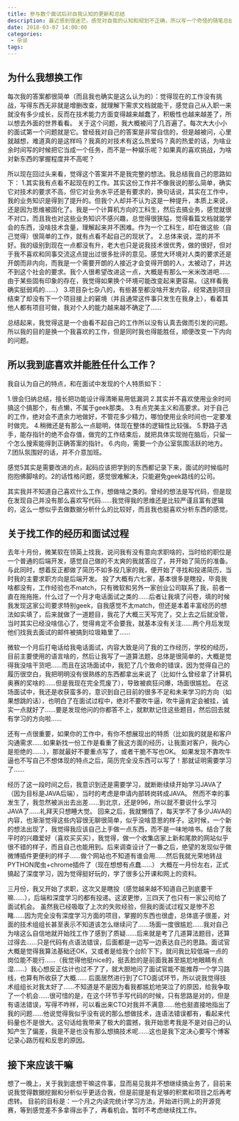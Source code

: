 ```yaml
---
title: 参与数个面试后对自我认知的更新和总结
description: 最近感到很迷茫，感觉对自我的认知和规划不正确，所以写一个奇怪的随笔总结归纳一下。
date: 2018-03-07 14:00:00
categories:
 - 杂谈
tags:
---
```


## 为什么我想换工作

每次我的答案都很简单（而且我也确实是这么认为的）：觉得现在的工作没有挑战，写得东西无非就是增删改查，就理解下需求文档就能干，感觉自己从入职一来就没有多少成长，反而在技术能力方面变得越来越蠢了，积极性也越来越差了，所以想去外面的世界看看。
关于这个问题，我大概被问了几百遍了。每次大大小小的面试第一个问题就是它。曾经我对自己的答案是非常自信的，但是越被问，心里就越想，难道真的是这样吗？我真的对技术有这么热爱吗？真的热爱的话，为啥业余时间写的时候把它当成一个任务，而不是一种娱乐呢？如果真的喜欢挑战，为啥对新东西的掌握程度并不高呢？

所以现在回过头来看，觉得这个答案并不是我完整的想法。我总结我自己的思路如下：
1.其实我有点看不起现在的工作。其实这份工作并不像我说的那么简单，确实它对技术的要求不高，但它对业务水平还是有要求的，换句话说，其实在工作中，我的业务知识是得到了提升的。但我个人却并不认为这是一种提升，本质上来说，还是因为思维被固化了。我是一个计算机方向的工科生，然后去搞业务，感觉就很不对口，而且我也对这些业务知识不感兴趣，总觉得很狭隘，觉得看篇文档就能学会的东西，没啥技术含量，理解起来并不困难。作为一个工科生，却在做这些（自己觉得）很简单的工作，就有点看不起自己的现状了。
2.总体来说，混的并不好。我的级别到现在一点都没有升，老大也只是说我技术很优秀，做的很好，但对于我不喜欢和同事交流这点提出过很多批评的意见。感觉大环境对人类的要求还是开朗而非内向，而我是一个需要开朗的人接近才会变得开朗的人，太被动了，并达不到这个社会的要求。我个人很希望改进这一点，大概是有那么一米米改进吧……由于某些固有印象的存在，我觉得如果换个环境可能改变起来更容易。（这样看我确实挺弱鸡的……）
3.项目杂七杂八的，有些甚至都没啥开发内容，经常遇到项目结束了却没有下一个项目接上的窘境（并且通常这件事只发生在我身上），看着其他人都有项目可做，我对个人的能力越来越不确定了……

总结起来，我觉得这是一个由看不起自己的工作所以没有认真去做而引发的问题。
所以我的目的是换一个我喜欢的工作，但是同时我也得能胜任，顺便改变一下内向的问题。

## 所以我到底喜欢并能胜任什么工作？

我自认为自己的特点，和在面试中发现的个人特质如下：

1.很会归纳总结，擅长把功能设计得清晰易用低漏洞
2.其实并不喜欢使用业余时间搞这个搞那个，有点懒，不属于geek那类。
3.有点完美主义和高要求。对于自己的工作，绝对会不遗余力地做好，不管花多少精力，哪怕使用业余时间也一定要准时做完。
4.稍微还是有那么一点聪明，体现在整体的逻辑性比较强。
5.野路子选手，能存指针的绝不会存值，做完的工作结束后，就把具体实现抛在脑后，只留一个怎么搜索能得到正确答案的指针。
6.内向，需要一个办公室氛围活跃的地方。
7.团队氛围好的话，并不介意加班。

感觉5其实是需要改进的点，起码应该把学到的东西都记录下来，面试的时候临时抱抱佛脚啥的。2的话性格问题，感觉很难解决，只能避免geek路线的公司。

其实我并不知道自己喜欢什么工作，想做啥之类的。曾经的想法是写代码，但是现在发现自己并没有那么喜欢写代码……我觉得我的思维还是比较严谨且富有逻辑的，这么一想似乎去做数据分析什么的比较好，而且我也挺喜欢分析东西的感觉。

## 关于找工作的经历和面试过程

去年十月份，微某软在领英上找我，说问我有没有意向求职啥的，当时给的职位是一个普通的后端开发，感觉自己做的不太爽的我就答应了，并开始了简历的准备。与此同时，想着反正都做了简历不如多投几家的我，便开始了寻找和投递简历，当时我的主要求职方向是后端开发。
投了大概有六七家，基本很多是瞎投，毕竟我啥都没有，工作经验也不match，只有微软和另外一家创业公司联系了我，前者一直在拖拖拖，什么过了一个月才电话面试之类的……后者让我填了问卷，填的时候我发现这家公司要求特别geek，自我感觉不太match，但还是本着丰富经历的想法如实填了，后来就做了一道题目，我花了大概三天写完了，交上去之后就没管，当时其实已经没啥信心了，觉得肯定不会要我，就基本没有关注……两个月后发现他们找我去面试的邮件被搞到垃圾箱里了……

微软一个月后打电话给我电话面试，内容大致是问了我的工作经历，学校的经历，目前主要使用的语言啥的，然后让我写了一道算法题，总体是很简单的，大概是觉得我没啥干货吧……而且在这场面试中，我犯了几个致命的错误，因为觉得自己的履历很空白，我把明明没有很熟练的东西都拿出来说了（比如什么曾经拿了计算机奥赛的奖啥的……但是我现在完全荒废了），导致被疯狂问爆，场面很尴尬。
在这场面试中，我还是收获蛮多的，意识到自己目前的很多不足和未来学习的方向（如果想跳的话），也明白了在面试过程中，绝对不要吹牛逼，吹牛逼肯定会被挂，诚实一点就好了……要是发现他问的你都答不上，就默默记住这些题目，然后回去就有学习的方向啦……

还有一点很重要，如果你的工作中，有你不想展现出的特质（比如我的就是和客户沟通需求……如果新找一份工作是看重了我这方面的经历，让我面对客户，我内心是拒绝的……），那就最好不要重点写了，或者干脆不写也OK。
如果发现不靠吹牛逼也不写自己不想体现的特点之后，简历完全没东西可以写了！那就证明需要学习了……

经历了这一段时间之后，我意识到还是需要学习，就断断续续开始学习JAVA了（因为目标是JAVA后端），当时的考虑是申请内部转岗转成JAVA。
然而不幸的事发生了，我忽然被派出去出差……到北京，还是996，所以就不要说什么学习JAVA了……礼拜天只想睡大觉。
回来之后，我就懒惰了，每天学不了多少JAVA的内容，也渐渐觉得这些内容很无聊很简单，似乎没啥意思的样子。这时候，一个新的想法出现了，我觉得我应该自己上手做一点东西，而不是一味地啃书。结合了我平时的兴趣爱好（喜欢买买买），我觉得，做一个收集店家上新和尾款的网站似乎很不错的样子，而且自己也能用到。后来调查设计了一番之后，绝望的发现似乎做微博插件更便利的样子……做个网站也不知道有谁会用……然后我就光荣地转战PYTHON爬虫+chrome插件了（现在想想有点蠢……）
大概在一月份左右，正式搞起了深度学习，因为觉得挺好玩的，学了很多公开课和网上的资料。

三月份，我又开始了求职，这次又是瞎投（感觉越来越不知道自己到底要干嘛……），后端和深度学习的都有投递。这波更惨，三四天了也只有一家公司给了面试机会。
虽然我已经吸取了上次的失败经验，但我的面试过程又是惨不忍睹……因为完全没有深度学习方面的项目，掌握的东西也很虚，总体底子很差，对面的技术组组长甚至表示不知道该怎么继续问了……场面一度很尴尬……我对自己为啥这么自信地就开始找工作了感到了质疑……后来就是考了几道算法题目，还算过得去……只是代码有点语法错误，后面都是一边写一边表达自己的思路。面试官大概是觉得我算法基础还OK，又或者是给我个台阶下下，就问我比较低端一点的岗位能不能行……（我觉得他挺nice的，挺丢脸的是前面我甚至尴尬地眼睛有点湿……）我心想反正估计也过不了了，就大胆地问了面试官能不能推荐一个学习路线，也算有所收获了大概……
后面居然进行到了CTO面试环节，所以说我觉得技术组组长对我太好了……不知道是不是因为看我都尴尬地哭泣了的原因，给我争取了一个机会……很可惜的是，在这个环节手写代码的时候，只有思路是对的，但是有语法错误，写得不咋样，可以看出来CTO对我并不满意……他也挺直接地指出了我的问题……他说觉得我似乎没有说的那么想做技术，连语法错误都有，看起来代码量也不是很大。这句话给我带来了极大的震撼，我开始思考我是不是对自己的认知产生了偏差，我是不是也没有那么想搞技术呢……这也是我下定决心要写个博客记录心路历程和反思的原因。

## 接下来应该干嘛
想了一晚上，关于我到底想干嘛这件事，显而易见我并不想继续搞业务了，目前来说我觉得数据挖掘和分析似乎更适合我，但是前提是有足够的积累和项目之后再考虑转。
目前的目标是：一个月之内读完统计学习方法，开始进行网上的开源竞赛，等到感觉差不多拿得出手了，再看机会。暂时不考虑继续找工作。
